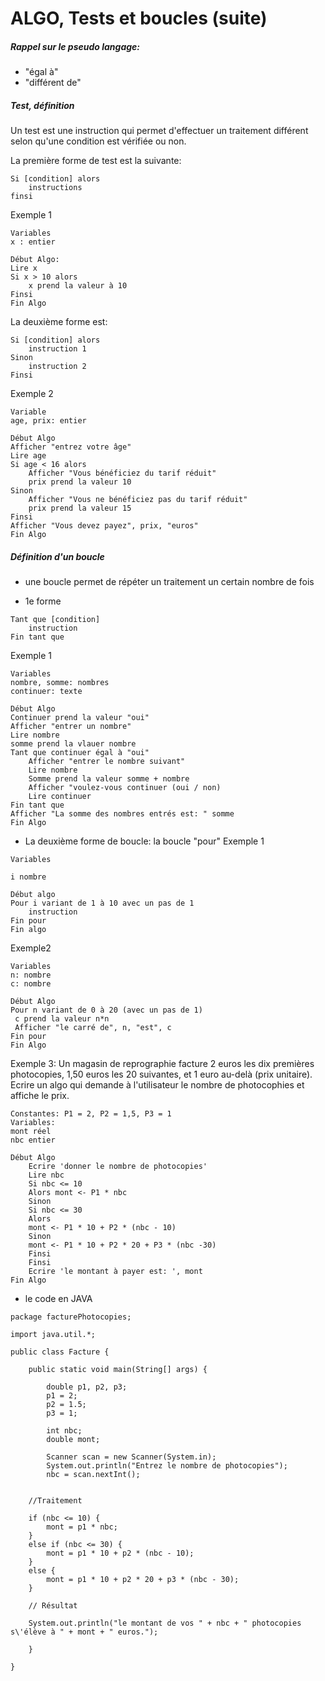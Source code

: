 # ALGO, Tests et boucles (suite)
##### Rappel sur le pseudo langage:
* "égal à"
* "différent de"
##### Test, définition
Un test est une instruction qui permet d'effectuer un traitement différent selon qu'une condition est vérifiée ou non. 

La première forme de test est la suivante: 

```
Si [condition] alors 
	instructions
finsi 

```
Exemple 1
```
Variables 
x : entier

Début Algo: 
Lire x 
Si x > 10 alors 
	x prend la valeur à 10 
Finsi 
Fin Algo 
```
La deuxième forme est: 

```
Si [condition] alors 
	instruction 1 
Sinon 
	instruction 2 
Finsi 
```
Exemple 2
```
Variable  
age, prix: entier 

Début Algo 
Afficher "entrez votre âge" 
Lire age 
Si age < 16 alors 
	Afficher "Vous bénéficiez du tarif réduit" 
	prix prend la valeur 10 
Sinon  
	Afficher "Vous ne bénéficiez pas du tarif réduit" 
	prix prend la valeur 15 
Finsi 
Afficher "Vous devez payez", prix, "euros" 
Fin Algo 

```	
##### Définition d'un boucle
* une boucle permet de répéter un traitement un certain nombre de fois

* 1e forme
```
Tant que [condition] 
	instruction 
Fin tant que 
```
Exemple 1
```
Variables 
nombre, somme: nombres 
continuer: texte 

Début Algo 
Continuer prend la valeur "oui" 
Afficher "entrer un nombre" 
Lire nombre 
somme prend la vlauer nombre 
Tant que continuer égal à "oui" 
	Afficher "entrer le nombre suivant" 
	Lire nombre 
	Somme prend la valeur somme + nombre 
	Afficher "voulez-vous continuer (oui / non) 
	Lire continuer 
Fin tant que 
Afficher "La somme des nombres entrés est: " somme 
Fin Algo 
```

* La deuxième forme de boucle: la boucle "pour" 
Exemple 1 
```
Variables 

i nombre 

Début algo 
Pour i variant de 1 à 10 avec un pas de 1
	instruction 
Fin pour 
Fin algo

```
Exemple2

```
Variables
n: nombre
c: nombre

Début Algo
Pour n variant de 0 à 20 (avec un pas de 1)
 c prend la valeur n*n
 Afficher "le carré de", n, "est", c
Fin pour
Fin Algo

```

Exemple 3: Un magasin de reprographie facture 2 euros les dix premières photocopies, 1,50 euros les 20 suivantes, et 1 euro au-delà (prix unitaire). Ecrire un algo qui demande à l'utilisateur le nombre de photocophies et affiche le prix.

```
Constantes: P1 = 2, P2 = 1,5, P3 = 1 
Variables: 
mont réel 
nbc entier 

Début Algo 
	Ecrire 'donner le nombre de photocopies' 
	Lire nbc 
	Si nbc <= 10 
	Alors mont <- P1 * nbc 
	Sinon 
	Si nbc <= 30 
	Alors 
	mont <- P1 * 10 + P2 * (nbc - 10) 
	Sinon
	mont <- P1 * 10 + P2 * 20 + P3 * (nbc -30) 
	Finsi
	Finsi
	Ecrire 'le montant à payer est: ', mont 
Fin Algo
```
* le code en JAVA


```
package facturePhotocopies;

import java.util.*;

public class Facture {

	public static void main(String[] args) {
		
		double p1, p2, p3;
		p1 = 2;
		p2 = 1.5;
		p3 = 1;
		
		int nbc;
		double mont;
		
		Scanner scan = new Scanner(System.in);
		System.out.println("Entrez le nombre de photocopies");
		nbc = scan.nextInt();
		
		
	//Traitement
		
	if (nbc <= 10) {
		mont = p1 * nbc;
	}
	else if (nbc <= 30) {
		mont = p1 * 10 + p2 * (nbc - 10);
	}
	else {
		mont = p1 * 10 + p2 * 20 + p3 * (nbc - 30);
	}
	
	// Résultat
	
	System.out.println("le montant de vos " + nbc + " photocopies s\'élève à " + mont + " euros.");
	
	}

}

```

